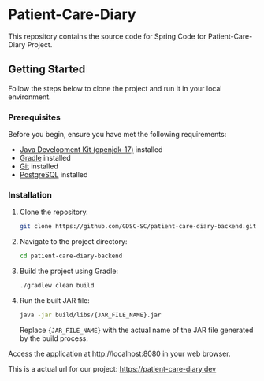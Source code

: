 # Patient-Care-Diary

This repository contains the source code for Spring Code for Patient-Care-Diary Project.

## Getting Started

Follow the steps below to clone the project and run it in your local environment.

### Prerequisites

Before you begin, ensure you have met the following requirements:

- [Java Development Kit (openjdk-17)](https://openjdk.java.net/projects/jdk/17/) installed
- [Gradle](https://gradle.org/install/) installed
- [Git](https://git-scm.com/downloads) installed
- [PostgreSQL](https://www.postgresql.org/download/) installed


### Installation

1. Clone the repository.

   ```bash
   git clone https://github.com/GDSC-SC/patient-care-diary-backend.git

2. Navigate to the project directory:

    ```bash
    cd patient-care-diary-backend
    ```

3. Build the project using Gradle:

    ```bash
    ./gradlew clean build
    ```

4. Run the built JAR file:

    ```bash
    java -jar build/libs/{JAR_FILE_NAME}.jar
    ```

    Replace `{JAR_FILE_NAME}` with the actual name of the JAR file generated by the build process.


Access the application at http://localhost:8080 in your web browser.


This is a actual url for our project:
https://patient-care-diary.dev
